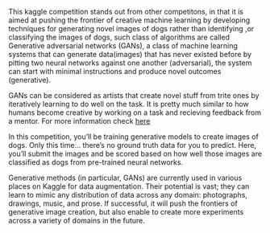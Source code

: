This kaggle competition stands out from other competitons, in that it is aimed at pushing the frontier of creative machine learning by developing techniques for generating novel images of dogs rather than identifying ,or classifying the images of dogs, such class of algorithms are called Generative adversarial networks (GANs), a class of machine learning systems that can generate data(images) that has never existed before by pitting two neural networks against one another (adversarial), the system can start with minimal instructions and produce novel outcomes (generative).  

GANs can be considered as artists that create novel stuff from trite ones by iteratively learning to do well on the task. It is pretty much similar to how humans become creative by working on a task and recieving feedback from a mentor.
For more information check [here](https://www.kaggle.com/c/generative-dog-images)  

In this competition, you’ll be training generative models to create images of dogs. Only this time… there’s no ground truth data for you to predict. Here, you’ll submit the images and be scored based on how well those images are classified as dogs from pre-trained neural networks.

Generative methods (in particular, GANs) are currently used in various places on Kaggle for data augmentation. Their potential is vast; they can learn to mimic any distribution of data across any domain: photographs, drawings, music, and prose. If successful, it will push the frontiers of generative image creation, but also enable to create more experiments across a variety of domains in the future.
